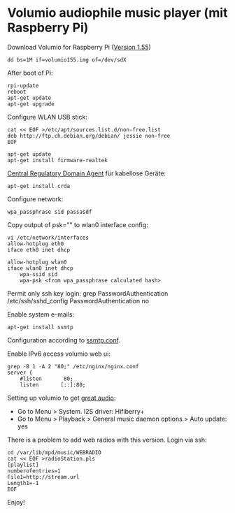 # Volumio audiophile music player (mit Raspberry Pi)

Download Volumio for Raspberry Pi ([Version 1.55](https://volumio.org/get-started))

	dd bs=1M if=volumio155.img of=/dev/sdX

After boot of Pi:

	rpi-update
	reboot
	apt-get update
	apt-get upgrade

Configure WLAN USB stick:

	cat << EOF >/etc/apt/sources.list.d/non-free.list
	deb http://ftp.ch.debian.org/debian/ jessie non-free
	EOF

	apt-get update
	apt-get install firmware-realtek

[Central Regulatory Domain Agent](https://packages.debian.org/jessie/crda) für kabellose Geräte:

	apt-get install crda

Configure network:

	wpa_passphrase sid passasdf

Copy output of psk="" to wlan0 interface config:

	vi /etc/network/interfaces
	allow-hotplug eth0
	iface eth0 inet dhcp

	allow-hotplug wlan0
	iface wlan0 inet dhcp
		wpa-ssid sid
		wpa-psk <from wpa_passphrase calculated hash>

Permit only ssh key login:
	grep PasswordAuthentication /etc/ssh/sshd_config
	PasswordAuthentication no

Enable system e-mails:

	apt-get install ssmtp

Configuration according to [ssmtp.conf](https://github.com/micressor/howtos-linux/blob/master/Debian/Desktop/install-os.md#mail--smtp-ssmtp).

Enable IPv6 access volumio web ui:

	grep -B 1 -A 2 "80;" /etc/nginx/nginx.conf
	server {
	  	#listen       80;
		listen       [::]:80;

Setting up volumio to get [great audio](https://www.hifiberry.com/guides/setting-up-volumio-to-get-great-audio/):

* Go to Menu > System. I2S driver: Hifiberry+
* Go to Menu > Playback > General music daemon options > Auto update: yes

There is a problem to add web radios with this version. Login via ssh:

	cd /var/lib/mpd/music/WEBRADIO
	cat << EOF >radioStation.pls
	[playlist]
	numberofentries=1
	File1=http://stream.url
	Length1=-1
	EOF

Enjoy!
